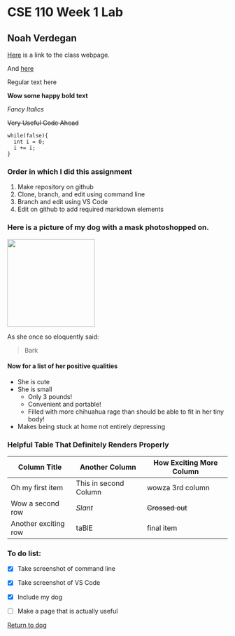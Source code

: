 # CSE 110 Week 1 Lab
## Noah Verdegan

[Here](http://cseweb.ucsd.edu/~dakane/CSE101/) is a link to the class webpage.

And [here](README.md)

Regular text here

**Wow some happy bold text**

*Fancy Italics*

~~Very Useful Code Ahead~~
```
while(false){
  int i = 0;
  i += i;
}
```

### Order in which I did this assignment
1. Make repository on github
2. Clone, branch, and edit using command line
3. Branch and edit using VS Code
4. Edit on github to add required markdown elements


### Here is a picture of my dog with a mask photoshopped on.

<img src="gigimask.jpg" width="200"/>

As she once so eloquently said:

> Bark

#### Now for a list of her positive qualities
- She is cute
- She is small
  - Only 3 pounds!
  - Convenient and portable!
  - Filled with more chihuahua rage than should be able to fit in her tiny body!
- Makes being stuck at home not entirely depressing

### Helpful Table That Definitely Renders Properly  

| Column Title | Another Column | How Exciting More Column |  
| --- | --- | --- |  
| Oh my first item | This in second Column | wowza 3rd column |  
| Wow a second row | *Slant* | ~~Crossed out~~ |
| Another exciting row | taBlE | final item |  

### To do list:
- [x] Take screenshot of command line
- [x] Take screenshot of VS Code
- [x] Include my dog
- [ ] Make a page that is actually useful




[Return to dog](https://noahverdegan.github.io/noahverdeganCSE110LabWeek1.github.io/#here-is-a-picture-of-my-dog-with-a-mask-photoshopped-on)

